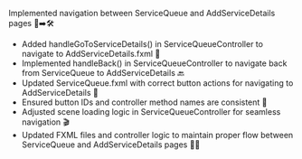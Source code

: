 Implemented navigation between ServiceQueue and AddServiceDetails pages 🚗➡️🛠️

- Added handleGoToServiceDetails() in ServiceQueueController to navigate to AddServiceDetails.fxml 🔄
- Implemented handleBack() in ServiceQueueController to navigate back from ServiceQueue to AddServiceDetails 🔙
- Updated ServiceQueue.fxml with correct button actions for navigating to AddServiceDetails 🔘
- Ensured button IDs and controller method names are consistent 🔧
- Adjusted scene loading logic in ServiceQueueController for seamless navigation 🎬
- Updated FXML files and controller logic to maintain proper flow between ServiceQueue and AddServiceDetails pages 🔄📄
